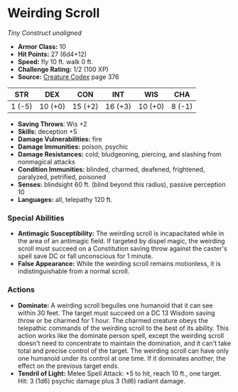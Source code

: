 # Weirding Scroll

*Tiny* *Construct* *unaligned*

- **Armor Class:** 10
- **Hit Points:** 27 (6d4+12)
- **Speed:** fly 10 ft. walk 0 ft.
- **Challenge Rating:** 1/2 (100 XP)
- **Source:** [Creature Codex](https://koboldpress.com/kpstore/product/creature-codex-for-5th-edition-dnd) page 376

| STR | DEX | CON | INT | WIS | CHA |
| --- | --- | --- | --- | --- | --- |
| 1 (-5) | 10 (+0) | 15 (+2) | 16 (+3) | 10 (+0) | 8 (-1) |

- **Saving Throws**: Wis +2
- **Skills:** deception +5
- **Damage Vulnerabilities:** fire
- **Damage Immunities:** poison, psychic
- **Damage Resistances:** cold; bludgeoning, piercing, and slashing from nonmagical attacks
- **Condition Immunities:** blinded, charmed, deafened, frightened, paralyzed, petrified, poisoned
- **Senses:** blindsight 60 ft. (blind beyond this radius), passive perception 10
- **Languages:** all, telepathy 120 ft.
### Special Abilities
- **Antimagic Susceptibility:** The weirding scroll is incapacitated while in the area of an antimagic field. If targeted by dispel magic, the weirding scroll must succeed on a Constitution saving throw against the caster's spell save DC or fall unconscious for 1 minute.
- **False Appearance:** While the weirding scroll remains motionless, it is indistinguishable from a normal scroll.
### Actions
- **Dominate:** A weirding scroll beguiles one humanoid that it can see within 30 feet. The target must succeed on a DC 13 Wisdom saving throw or be charmed for 1 hour. The charmed creature obeys the telepathic commands of the weirding scroll to the best of its ability. This action works like the dominate person spell, except the weirding scroll doesn't need to concentrate to maintain the domination, and it can't take total and precise control of the target. The weirding scroll can have only one humanoid under its control at one time. If it dominates another, the effect on the previous target ends.
- **Tendril of Light:** Melee Spell Attack: +5 to hit, reach 10 ft., one target. Hit: 3 (1d6) psychic damage plus 3 (1d6) radiant damage.


